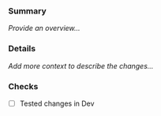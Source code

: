 ### Summary
_Provide an overview..._

### Details
_Add more context to describe the changes..._

### Checks
- [ ] Tested changes in Dev